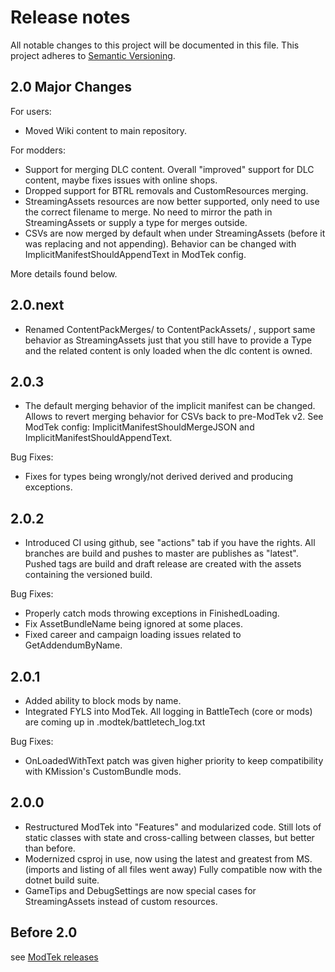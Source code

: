 ﻿# Release notes

All notable changes to this project will be documented in this file.
This project adheres to [Semantic Versioning](http://semver.org/).

## 2.0 Major Changes

For users:
- Moved Wiki content to main repository.

For modders:
- Support for merging DLC content. Overall "improved" support for DLC content, maybe fixes issues with online shops.
- Dropped support for BTRL removals and CustomResources merging.
- StreamingAssets resources are now better supported, only need to use the correct filename to merge. No need to mirror the path in StreamingAssets or supply a type for merges outside.
- CSVs are now merged by default when under StreamingAssets (before it was replacing and not appending). Behavior can be changed with ImplicitManifestShouldAppendText in ModTek config.

More details found below.

## 2.0.next

- Renamed ContentPackMerges/ to ContentPackAssets/ , support same behavior as StreamingAssets just that you still have to provide a Type and the related content is only loaded when the dlc content is owned.

## 2.0.3

- The default merging behavior of the implicit manifest can be changed. Allows to revert merging behavior for CSVs back to pre-ModTek v2.
  See ModTek config: ImplicitManifestShouldMergeJSON and ImplicitManifestShouldAppendText.

Bug Fixes:
- Fixes for types being wrongly/not derived derived and producing exceptions.

## 2.0.2

- Introduced CI using github, see "actions" tab if you have the rights. All branches are build and pushes to master are publishes as "latest". Pushed tags are build and draft release are created with the assets containing the versioned build.

Bug Fixes:
- Properly catch mods throwing exceptions in FinishedLoading.
- Fix AssetBundleName being ignored at some places.
- Fixed career and campaign loading issues related to GetAddendumByName.

## 2.0.1

- Added ability to block mods by name.
- Integrated FYLS into ModTek. All logging in BattleTech (core or mods) are coming up in .modtek/battletech_log.txt

Bug Fixes:
- OnLoadedWithText patch was given higher priority to keep compatibility with KMission's CustomBundle mods.

## 2.0.0

- Restructured ModTek into "Features" and modularized code. Still lots of static classes with state and cross-calling between classes, but better than before.
- Modernized csproj in use, now using the latest and greatest from MS. (imports and listing of all files went away) Fully compatible now with the dotnet build suite.
- GameTips and DebugSettings are now special cases for StreamingAssets instead of custom resources.

## Before 2.0

see [ModTek releases](https://github.com/BattletechModders/ModTek/releases)
